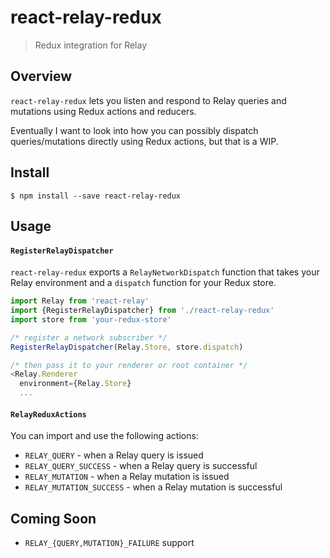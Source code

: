 # react-relay-redux

> Redux integration for Relay


## Overview

`react-relay-redux` lets you listen and respond to Relay
queries and mutations using Redux actions and reducers.

Eventually I want to look into how you can possibly dispatch queries/mutations directly using Redux actions, but that is a WIP.

## Install

```
$ npm install --save react-relay-redux
```


## Usage


#### `RegisterRelayDispatcher`

`react-relay-redux` exports a `RelayNetworkDispatch` function that
takes your Relay environment and a `dispatch` function for your
Redux store.

```js
import Relay from 'react-relay'
import {RegisterRelayDispatcher} from './react-relay-redux'
import store from 'your-redux-store'

/* register a network subscriber */
RegisterRelayDispatcher(Relay.Store, store.dispatch)

/* then pass it to your renderer or root container */
<Relay.Renderer
  environment={Relay.Store}
  ...

```

#### `RelayReduxActions`

You can import and use the following actions:

* `RELAY_QUERY` - when a Relay query is issued
* `RELAY_QUERY_SUCCESS` - when a Relay query is successful
* `RELAY_MUTATION` - when a Relay mutation is issued
* `RELAY_MUTATION_SUCCESS` - when a Relay mutation is successful


## Coming Soon

* `RELAY_{QUERY,MUTATION}_FAILURE` support
